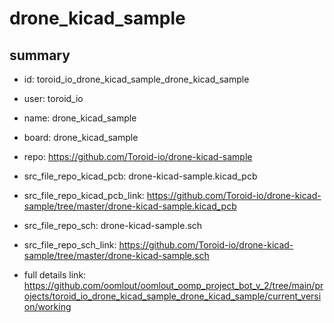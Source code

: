# drone_kicad_sample
 
## summary 
* id: toroid_io_drone_kicad_sample_drone_kicad_sample
* user: toroid_io
* name: drone_kicad_sample
* board: drone_kicad_sample
* repo: https://github.com/Toroid-io/drone-kicad-sample
* src_file_repo_kicad_pcb: drone-kicad-sample.kicad_pcb
* src_file_repo_kicad_pcb_link: https://github.com/Toroid-io/drone-kicad-sample/tree/master/drone-kicad-sample.kicad_pcb


* src_file_repo_sch: drone-kicad-sample.sch
* src_file_repo_sch_link: https://github.com/Toroid-io/drone-kicad-sample/tree/master/drone-kicad-sample.sch
* full details link: https://github.com/oomlout/oomlout_oomp_project_bot_v_2/tree/main/projects/toroid_io_drone_kicad_sample_drone_kicad_sample/current_version/working  







